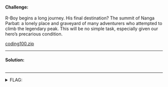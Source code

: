 #### Challenge:

R-Boy begins a long journey. His final destination? The summit of Nanga Parbat: a lonely place and graveyard of many adventurers who attempted to climb the legendary peak. This will be no simple task, especially given our hero’s precarious condition.

[coding100.zip](./coding100.zip ":ignore")

---

#### Solution:

```bash
```

---

<details><summary>FLAG:</summary>

```
{FLG:c0n9r4t5_3_3nj0y_th3_4dv3ntur3}
```

</details>
